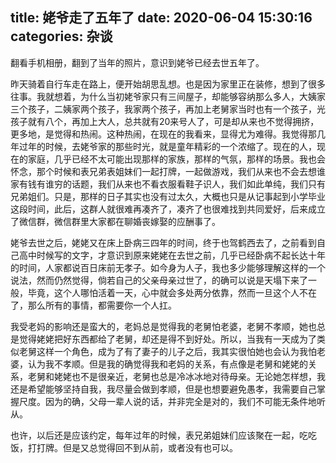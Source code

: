 title: 姥爷走了五年了
date: 2020-06-04 15:30:16
categories: 杂谈
---


翻看手机相册，翻到了当年的照片，意识到姥爷已经去世五年了。

昨天骑着自行车走在路上，便开始胡思乱想。也是因为家里正在装修，想到了很多往事。我就想着，为什么当初姥爷家只有三间屋子，却能够容纳那么多人，大姨家三个孩子，二姨家两个孩子，我家两个孩子，再加上老舅家当时也有一个孩子，光孩子就有八个，再加上大人，总共就有20来号人了，可是却从来也不觉得拥挤，更多地，是觉得和热闹。这种热闹，在现在的我看来，显得尤为难得。我觉得那几年过年的时候，去姥爷家的那些时光，就是童年精彩的一个浓缩了。现在的人，现在的家庭，几乎已经不太可能出现那样的家族，那样的气氛，那样的场景。我也会怀念，那个时候和表兄弟表姐妹们一起打牌，一起做游戏，我们从来也不会去想谁家有钱有谁穷的话题，我们从来也不看衣服看鞋子识人，我们如此单纯，我们只有兄弟姐们。只是，那样的日子其实也没有过太久，大概也只是从记事起到小学毕业这段时间，此后，这群人就很难再凑齐了，凑齐了也很难找到共同爱好，后来成立了微信群，微信群里大家都在聊婚丧嫁娶的应酬事了。

姥爷去世之后，姥姥又在床上卧病三四年的时间，终于也驾鹤西去了，之前看到自己高中时候写的文字，才意识到原来姥姥在去世之前，几乎已经卧病不起长达十年的时间，人家都说百日床前无孝子。如今身为人子，我也多少能够理解这样的一个说法，然而仍然觉得，倘若自己的父亲母亲过世了，的确可以说是天塌下来了一般，毕竟，这个人哪怕活着一天，心中就会多处两分依靠，然而一旦这个人不在了，那么所有的事情，都需要你一个人扛。

我受老妈的影响还是蛮大的，老妈总是觉得我的老舅怕老婆，老舅不孝顺，她也总是觉得姥姥把好东西都给了老舅，却还是得不到好处。所以，当我有一天成为了类似老舅这样一个角色，成为了有了妻子的儿子之后，我其实很怕她也会认为我怕老婆，认为我不孝顺。但是我的确觉得我和老妈的关系，有点像是老舅和姥姥的关系，老舅和姥姥也不是很亲近，老舅也总是冷冰冰地对待母亲。无论她怎样想，我还是希望能够坚持自我，我尽量会做到孝顺，但是也想要避免愚孝，我需要自己掌握尺度。因为的确，父母一辈人说的话，并非完全是对的，我们不可能无条件地听从。

也许，以后还是应该约定，每年过年的时候，表兄弟姐妹们应该聚在一起，吃吃饭，打打牌。但是又总觉得回不到从前，或者没有也可以。





